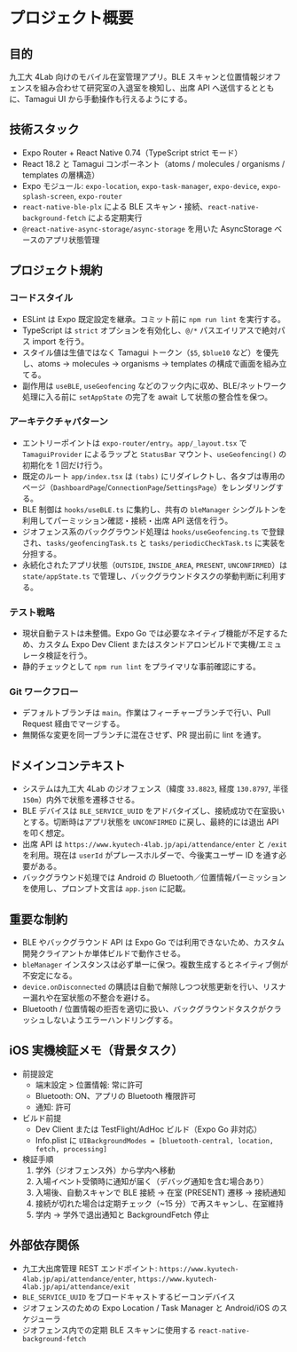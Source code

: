# プロジェクト概要

## 目的

九工大 4Lab 向けのモバイル在室管理アプリ。BLE スキャンと位置情報ジオフェンスを組み合わせて研究室の入退室を検知し、出席 API へ送信するとともに、Tamagui UI から手動操作も行えるようにする。

## 技術スタック

- Expo Router + React Native 0.74（TypeScript strict モード）
- React 18.2 と Tamagui コンポーネント（atoms / molecules / organisms / templates の層構造）
- Expo モジュール: `expo-location`, `expo-task-manager`, `expo-device`, `expo-splash-screen`, `expo-router`
- `react-native-ble-plx` による BLE スキャン・接続、`react-native-background-fetch` による定期実行
- `@react-native-async-storage/async-storage` を用いた AsyncStorage ベースのアプリ状態管理

## プロジェクト規約

### コードスタイル

- ESLint は Expo 既定設定を継承。コミット前に `npm run lint` を実行する。
- TypeScript は `strict` オプションを有効化し、`@/*` パスエイリアスで絶対パス import を行う。
- スタイル値は生値ではなく Tamagui トークン（`$5`, `$blue10` など）を優先し、atoms → molecules → organisms → templates の構成で画面を組み立てる。
- 副作用は `useBLE`, `useGeofencing` などのフック内に収め、BLE/ネットワーク処理に入る前に `setAppState` の完了を await して状態の整合性を保つ。

### アーキテクチャパターン

- エントリーポイントは `expo-router/entry`。`app/_layout.tsx` で `TamaguiProvider` によるラップと `StatusBar` マウント、`useGeofencing()` の初期化を 1 回だけ行う。
- 既定のルート `app/index.tsx` は `(tabs)` にリダイレクトし、各タブは専用のページ（`DashboardPage`/`ConnectionPage`/`SettingsPage`）をレンダリングする。
- BLE 制御は `hooks/useBLE.ts` に集約し、共有の `bleManager` シングルトンを利用してパーミッション確認・接続・出席 API 送信を行う。
- ジオフェンス系のバックグラウンド処理は `hooks/useGeofencing.ts` で登録され、`tasks/geofencingTask.ts` と `tasks/periodicCheckTask.ts` に実装を分担する。
- 永続化されたアプリ状態（`OUTSIDE`, `INSIDE_AREA`, `PRESENT`, `UNCONFIRMED`）は `state/appState.ts` で管理し、バックグラウンドタスクの挙動判断に利用する。

### テスト戦略

- 現状自動テストは未整備。Expo Go では必要なネイティブ機能が不足するため、カスタム Expo Dev Client またはスタンドアロンビルドで実機/エミュレータ検証を行う。
- 静的チェックとして `npm run lint` をプライマリな事前確認にする。

### Git ワークフロー

- デフォルトブランチは `main`。作業はフィーチャーブランチで行い、Pull Request 経由でマージする。
- 無関係な変更を同一ブランチに混在させず、PR 提出前に lint を通す。

## ドメインコンテキスト

- システムは九工大 4Lab のジオフェンス（緯度 `33.8823`, 経度 `130.8797`, 半径 `150m`）内外で状態を遷移させる。
- BLE デバイスは `BLE_SERVICE_UUID` をアドバタイズし、接続成功で在室扱いとする。切断時はアプリ状態を `UNCONFIRMED` に戻し、最終的には退出 API を叩く想定。
- 出席 API は `https://www.kyutech-4lab.jp/api/attendance/enter` と `/exit` を利用。現在は `userId` がプレースホルダーで、今後実ユーザー ID を通す必要がある。
- バックグラウンド処理では Android の Bluetooth／位置情報パーミッションを使用し、プロンプト文言は `app.json` に記載。

## 重要な制約

- BLE やバックグラウンド API は Expo Go では利用できないため、カスタム開発クライアントか単体ビルドで動作させる。
- `bleManager` インスタンスは必ず単一に保つ。複数生成するとネイティブ側が不安定になる。
- `device.onDisconnected` の購読は自動で解除しつつ状態更新を行い、リスナー漏れや在室状態の不整合を避ける。
- Bluetooth / 位置情報の拒否を適切に扱い、バックグラウンドタスクがクラッシュしないようエラーハンドリングする。

## iOS 実機検証メモ（背景タスク）

- 前提設定
  - 端末設定 > 位置情報: 常に許可
  - Bluetooth: ON、アプリの Bluetooth 権限許可
  - 通知: 許可
- ビルド前提
  - Dev Client または TestFlight/AdHoc ビルド（Expo Go 非対応）
  - Info.plist に `UIBackgroundModes = [bluetooth-central, location, fetch, processing]`
- 検証手順
  1.  学外（ジオフェンス外）から学内へ移動
  2.  入場イベント受領時に通知が届く（デバッグ通知を含む場合あり）
  3.  入場後、自動スキャンで BLE 接続 → 在室 (PRESENT) 遷移 → 接続通知
  4.  接続が切れた場合は定期チェック（~15 分）で再スキャンし、在室維持
  5.  学内 → 学外で退出通知と BackgroundFetch 停止

## 外部依存関係

- 九工大出席管理 REST エンドポイント: `https://www.kyutech-4lab.jp/api/attendance/enter`, `https://www.kyutech-4lab.jp/api/attendance/exit`
- `BLE_SERVICE_UUID` をブロードキャストするビーコンデバイス
- ジオフェンスのための Expo Location / Task Manager と Android/iOS のスケジューラ
- ジオフェンス内での定期 BLE スキャンに使用する `react-native-background-fetch`
